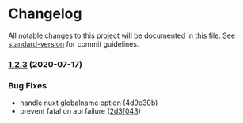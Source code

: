 # Changelog

All notable changes to this project will be documented in this file. See [standard-version](https://github.com/conventional-changelog/standard-version) for commit guidelines.

### [1.2.3](https://github.com/nuxt-community/prismic-module/compare/v1.2.1...v1.2.3) (2020-07-17)


### Bug Fixes

* handle nuxt globalname option ([4d9e30b](https://github.com/nuxt-community/prismic-module/commit/4d9e30b1ae53c1718cde23844ef8a9d87d39c840))
* prevent fatal on api failure ([2d3f043](https://github.com/nuxt-community/prismic-module/commit/2d3f0430aaf38ecf8686806cf85fa1faaaba1782))
